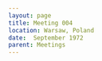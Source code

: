 ```yaml
---
layout: page
title: Meeting 004
location: Warsaw, Poland
date:  September 1972
parent: Meetings
---
```

